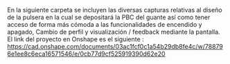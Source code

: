 En la siguiente carpeta se incluyen las diversas capturas relativas al diseño de la pulsera en la cual se depositará la PBC del guante así como tener acceso de forma más cómoda a las funcionalidades de encendido y apagado, Cambio de perfil y visualización / feedback mediante la pantalla. El link del proyecto en Onshape es el siguiente : https://cad.onshape.com/documents/03ac1fcf0c1a54b29db8fe4c/w/788796e1ee8c6eca16571546/e/0cb77d9cf525919390d62e20       
